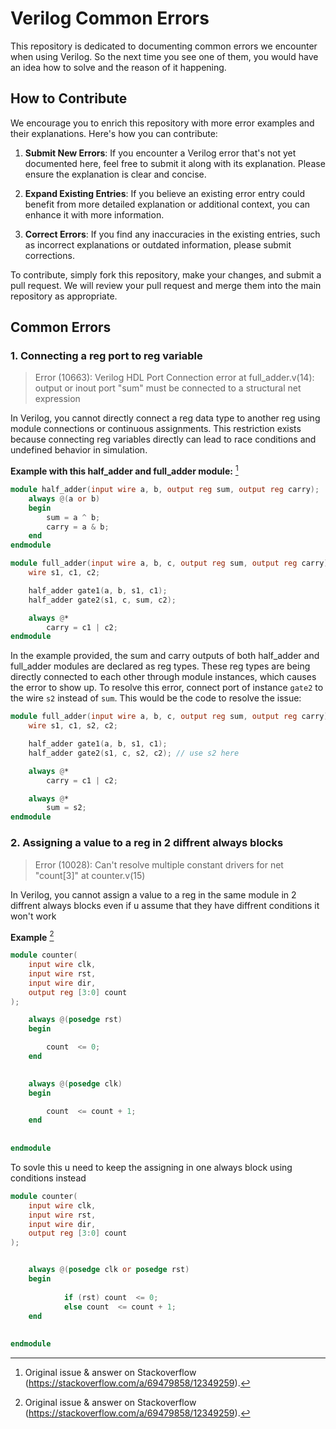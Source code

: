 # Verilog Common Errors

This repository is dedicated to documenting common errors we encounter when using Verilog. So the next time you see one of them, you would have an idea how to solve and the reason of it happening.

## How to Contribute

We encourage you to enrich this repository with more error examples and their explanations. Here's how you can contribute:

1. **Submit New Errors**: If you encounter a Verilog error that's not yet documented here, feel free to submit it along with its explanation. Please ensure the explanation is clear and concise.

2. **Expand Existing Entries**: If you believe an existing error entry could benefit from more detailed explanation or additional context, you can enhance it with more information.

3. **Correct Errors**: If you find any inaccuracies in the existing entries, such as incorrect explanations or outdated information, please submit corrections.

To contribute, simply fork this repository, make your changes, and submit a pull request. We will review your pull request and merge them into the main repository as appropriate.

## Common Errors

### 1. Connecting a reg port to reg variable

> Error (10663): Verilog HDL Port Connection error at full_adder.v(14): output or inout port "sum" must be connected to a structural net expression

In Verilog, you cannot directly connect a reg data type to another reg using module connections or continuous assignments. This restriction exists because connecting reg variables directly can lead to race conditions and undefined behavior in simulation.

**Example with this half_adder and full_adder module:** [^1]

```verilog
module half_adder(input wire a, b, output reg sum, output reg carry);
    always @(a or b)
    begin
        sum = a ^ b;
        carry = a & b;
    end
endmodule

module full_adder(input wire a, b, c, output reg sum, output reg carry);
    wire s1, c1, c2;

    half_adder gate1(a, b, s1, c1);
    half_adder gate2(s1, c, sum, c2);

    always @*
        carry = c1 | c2;
endmodule
```

In the example provided, the sum and carry outputs of both half_adder and full_adder modules are declared as reg types. These reg types are being directly connected to each other through module instances, which causes the error to show up. To resolve this error, connect port of instance `gate2` to the wire `s2` instead of `sum`. This would be the code to resolve the issue:

```verilog
module full_adder(input wire a, b, c, output reg sum, output reg carry);
    wire s1, c1, s2, c2;

    half_adder gate1(a, b, s1, c1);
    half_adder gate2(s1, c, s2, c2); // use s2 here

    always @*
        carry = c1 | c2;

    always @*
        sum = s2;
endmodule
```

[^1]: Original issue & answer on Stackoverflow (https://stackoverflow.com/a/69479858/12349259).




### 2. Assigning a value to a reg in 2 diffrent always blocks

> Error (10028): Can't resolve multiple constant drivers for net "count[3]" at counter.v(15)

In Verilog, you cannot assign a value to a reg in the same module in 2 diffrent always blocks even if u assume that they have diffrent conditions
it won't work

**Example** [^1]

```verilog
module counter(
    input wire clk,
    input wire rst,       
    input wire dir,      
    output reg [3:0] count 
);

    always @(posedge rst)
    begin

        count  <= 0;
    end
	 

    always @(posedge clk)
    begin

        count  <= count + 1;
    end
	 
	 
endmodule
```

To sovle this u need to keep the assigning in one always block using conditions instead

```verilog
module counter(
    input wire clk,
    input wire rst,       
    input wire dir,      
    output reg [3:0] count 
);


    always @(posedge clk or posedge rst)
    begin
			
			if (rst) count  <= 0;
			else count  <= count + 1;
    end
	 
	 
endmodule
```

[^1]: Original issue (  https://electronics.stackexchange.com/questions/29601/why-cant-regs-be-assigned-to-multiple-always-blocks-in-synthesizable-verilog).

